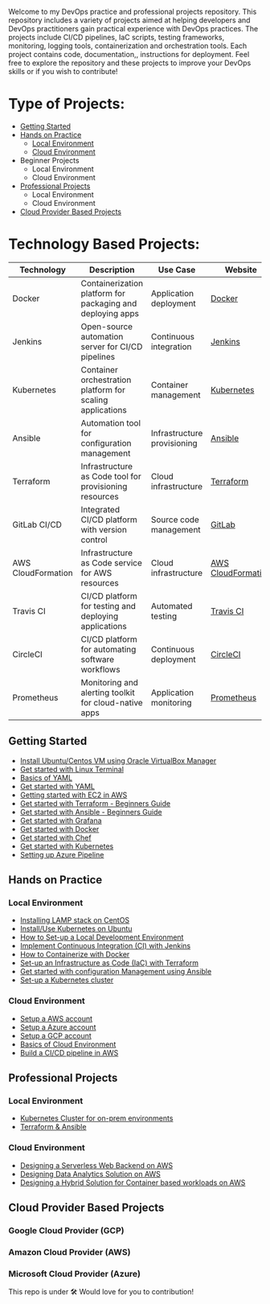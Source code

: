Welcome to my DevOps practice and professional projects repository. This repository includes a variety of projects aimed at helping developers and DevOps practitioners gain practical experience with DevOps practices. The projects include CI/CD pipelines, IaC scripts, testing frameworks, monitoring, logging tools, containerization and orchestration tools. Each project contains code, documentation,, instructions for deployment. Feel free to explore the repository and these projects to improve your DevOps skills or if you wish to contribute!

# Type of Projects:

  - [Getting Started](#getting-started)
  - [Hands on Practice](#Hands-on-practice)
    - [Local Environment](#Local-environment)
    - [Cloud Environment](#cloud-environment)
  - Beginner Projects
    - Local Environment
    - Cloud Environment
  - [Professional Projects](#professional-projects)
    - Local Environment
    - Cloud Environment
  - [Cloud Provider Based Projects](#cloud-provider-based-projects)

# Technology Based Projects:

| Technology      | Description                                                | Use Case                   | Website                                    |
|-----------------|------------------------------------------------------------|----------------------------|--------------------------------------------|
| Docker          | Containerization platform for packaging and deploying apps | Application deployment     | [Docker](https://www.docker.com/)          |
| Jenkins         | Open-source automation server for CI/CD pipelines        | Continuous integration    | [Jenkins](https://www.jenkins.io/)         |
| Kubernetes      | Container orchestration platform for scaling applications | Container management       | [Kubernetes](https://kubernetes.io/)      |
| Ansible         | Automation tool for configuration management             | Infrastructure provisioning | [Ansible](https://www.ansible.com/)        |
| Terraform       | Infrastructure as Code tool for provisioning resources   | Cloud infrastructure       | [Terraform](https://www.terraform.io/)    |
| GitLab CI/CD    | Integrated CI/CD platform with version control           | Source code management    | [GitLab](https://about.gitlab.com/)       |
| AWS CloudFormation | Infrastructure as Code service for AWS resources      | Cloud infrastructure       | [AWS CloudFormation](https://aws.amazon.com/cloudformation/) |
| Travis CI       | CI/CD platform for testing and deploying applications     | Automated testing          | [Travis CI](https://travis-ci.org/)       |
| CircleCI        | CI/CD platform for automating software workflows         | Continuous deployment     | [CircleCI](https://circleci.com/)         |
| Prometheus      | Monitoring and alerting toolkit for cloud-native apps     | Application monitoring     | [Prometheus](https://prometheus.io/)      |


## Getting Started
  - [Install Ubuntu/Centos VM using Oracle VirtualBox Manager](https://bit.ly/4396NMu)
  - [Get started with Linux Terminal]()
  - [Basics of YAML]()
  - [Get started with YAML]()
  - [Getting started with EC2 in AWS](http://bit.ly/41eGUco)
  - [Get started with Terraform - Beginners Guide](https://medium.com/@mouaazfarrukh99/terraform-for-beginners-7ed1ac91a64a)
  - [Get started with Ansible - Beginners Guide](https://medium.com/@mouaazfarrukh99/ansible-for-beginners-80edf4fe2acb)
  - [Get started with Grafana]()
  - [Get started with Docker]()
  - [Get started with Chef]()
  - [Get started with Kubernetes]()
  - [Setting up Azure Pipeline]()
## Hands on Practice
  ### Local Environment
  - [Installing LAMP stack on CentOS](https://bit.ly/3Uhqg9P)
  - [Install/Use Kubernetes on Ubuntu](https://www.cloudsigma.com/how-to-install-and-use-kubernetes-on-ubuntu-20-04/)
  - [How to Set-up a Local Development Environment]()
  - [Implement Continuous Integration (CI) with Jenkins]()
  - [How to Containerize with Docker]()
  - [Set-up an Infrastructure as Code (IaC) with Terraform]()
  - [Get started with configuration Management using Ansible]()
  - [Set-up a Kubernetes cluster]()
  
  ### Cloud Environment
  - [Setup a AWS account]()
  - [Setup a Azure account]()
  - [Setup a GCP account]()
  - [Basics of Cloud Environment]()
  - [Build a CI/CD pipeline in AWS](https://bit.ly/3A2noV7)

## Professional Projects
  ### Local Environment  
  - [Kubernetes Cluster for on-prem environments]()
  - [Terraform & Ansible]()
  ### Cloud Environment
  - [Designing a Serverless Web Backend on AWS](medium.com/@mouaazfarrukh99/designing-a-serverless-web-backend-on-aws-b4f49902b05d)
  - [Designing Data Analytics Solution on AWS](https://bit.ly/41F5qn5)
  - [Designing a Hybrid Solution for Container based workloads on AWS](https://bit.ly/3oESEaB)

## Cloud Provider Based Projects
### Google Cloud Provider (GCP)  
### Amazon Cloud Provider (AWS)
### Microsoft Cloud Provider (Azure)
 

This repo is under 🛠️
Would love for you to contribution!
